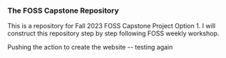 ### The FOSS Capstone Repository

This is a repository for Fall 2023 FOSS Capstone Project Option 1. I will construct this repository step by step following FOSS weekly workshop.

Pushing the action to create the website -- testing again
